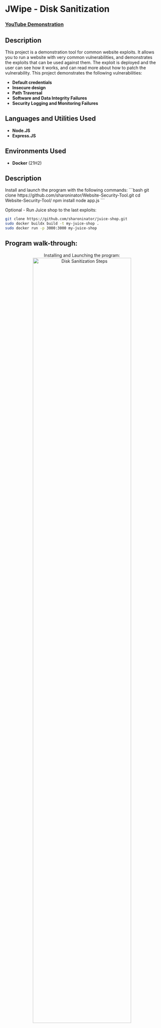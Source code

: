<h1>JWipe - Disk Sanitization</h1>

 ### [YouTube Demonstration](https://youtu.be/7eJexJVCqJo)

<h2>Description</h2>
This project is a demonstration tool for common website exploits. It allows you to run a website with very common vulnerabilities, and demonstrates the exploits that can be used against them. The exploit is deployed and the user can see how it works, and can read more about how to patch the vulnerability. This project demonstrates the following vulnerabilities:

 - <b>Default credentials</b>
 - <b>Insecure design</b>
 - <b>Path Traversal</b>
 - <b>Software and Data Integrity Failures</b>
 - <b>Security Logging and Monitoring Failures</b>


<h2>Languages and Utilities Used</h2>

- <b>Node.JS</b> 
- <b>Express.JS</b>

<h2>Environments Used </h2>

- <b>Docker</b> (21H2)


<h2>Description</h2>
Install and launch the program with the following commands:
```bash
git clone https://github.com/sharoninator/Website-Security-Tool.git
cd Website-Security-Tool/
npm install
node app.js
```

Optional - Run Juice shop to the last exploits:
```bash
git clone https://github.com/sharoninator/juice-shop.git
sudo docker buildx build -t my-juice-shop .
sudo docker run -p 3000:3000 my-juice-shop
```

<h2>Program walk-through:</h2>

<p align="center">
Installing and Launching the program: <br/>
<img src="https://github.com/user-attachments/assets/2a97c1c7-fef6-419f-984e-a8842c3d4750" height="80%" width="80%" alt="Disk Sanitization Steps"/>
<br />
<br />
Running the default credentials exploit:  <br/>
<img src="https://github.com/user-attachments/assets/cd1aa5d2-ef99-4ba1-bc16-20f2f8e13d0e" height="80%" width="80%" alt="Disk Sanitization Steps"/>
<br />

<br />
Running the path traversal exploit: <br/>
<img src="https://github.com/user-attachments/assets/17247d69-0cd3-4e72-b9c2-15b41ce5d7d1" height="80%" width="80%" alt="Disk Sanitization Steps"/>
<br />
<br />
Running the insecure design exploit:  <br/>
<img src="https://github.com/user-attachments/assets/8b3e2595-958d-4f42-87de-b4a85abf19a3" height="80%" width="80%" alt="Disk Sanitization Steps"/>
<br />
<br />
Wait for process to complete (may take some time):  <br/>
<img src="https://i.imgur.com/JL945Ga.png" height="80%" width="80%" alt="Disk Sanitization Steps"/>
<br />
<br />
Sanitization complete:  <br/>
<img src="https://i.imgur.com/K71yaM2.png" height="80%" width="80%" alt="Disk Sanitization Steps"/>
<br />
<br />
Observe the wiped disk:  <br/>
<img src="https://i.imgur.com/AeZkvFQ.png" height="80%" width="80%" alt="Disk Sanitization Steps"/>
</p>

<!--
 ```diff
- text in red
+ text in green
! text in orange
# text in gray
@@ text in purple (and bold)@@
```
--!>
